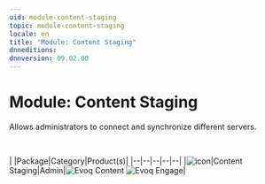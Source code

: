```yaml
---
uid: module-content-staging
topic: module-content-staging
locale: en
title: "Module: Content Staging"
dnneditions: 
dnnversion: 09.02.00
---
```


# Module: Content Staging

Allows administrators to connect and synchronize different servers.

 

|  |Package|Category|Product(s)|
|--|--|--|--|--|
|![icon](/images/ico-module-contentstaging.png)|Content Staging|Admin|![Evoq Content](/images/ico-evoq-content.png) ![Evoq Engage](/images/ico-evoq-engage.png)|